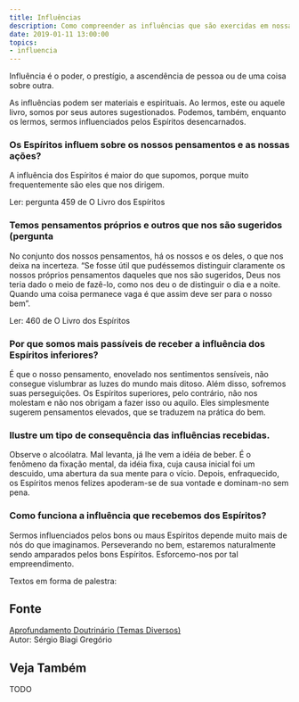 ```yaml
---
title: Influências
description: Como compreender as influências que são exercidas em nossas vidas e quais suas consequências?
date: 2019-01-11 13:00:00
topics: 
- influencia 
---
```


Influência é o poder, o prestígio, a ascendência de pessoa ou de uma coisa sobre
outra.

As influências podem ser materiais e espirituais. Ao lermos, este ou
aquele livro, somos por seus autores sugestionados. Podemos, também,
enquanto os lermos, sermos influenciados pelos Espíritos desencarnados.

### Os Espíritos influem sobre os nossos pensamentos e as nossas ações?
A influência dos Espíritos é maior do que supomos, porque muito
frequentemente são eles que nos dirigem.

Ler: pergunta 459 de O Livro dos Espíritos

### Temos pensamentos próprios e outros que nos são sugeridos (pergunta
No conjunto dos nossos pensamentos, há os nossos e os deles, o que nos
deixa na incerteza. “Se fosse útil que pudéssemos distinguir claramente
os nossos próprios pensamentos daqueles que nos são sugeridos, Deus nos
teria dado o meio de fazê-lo, como nos deu o de distinguir o dia e a
noite. Quando uma coisa permanece vaga é que assim deve ser para o nosso
bem”.

Ler: 460 de O Livro dos Espíritos

### Por que somos mais passíveis de receber a influência dos Espíritos inferiores?
É que o nosso pensamento, enovelado nos sentimentos sensíveis, não
consegue vislumbrar as luzes do mundo mais ditoso. Além disso, sofremos
suas perseguições. Os Espíritos superiores, pelo contrário, não nos
molestam e não nos obrigam a fazer isso ou aquilo. Eles simplesmente
sugerem pensamentos elevados, que se traduzem na prática do bem.

### Ilustre um tipo de consequência das influências recebidas.
Observe o alcoólatra. Mal levanta, já lhe vem a idéia de beber. É o
fenômeno da fixação mental, da idéia fixa, cuja causa inicial foi um
descuido, uma abertura da sua mente para o vício. Depois, enfraquecido,
os Espíritos menos felizes apoderam-se de sua vontade e dominam-no sem
pena.

### Como funciona a influência que recebemos dos Espíritos?
Sermos influenciados pelos bons ou maus Espíritos depende muito mais de
nós do que imaginamos. Perseverando no bem, estaremos naturalmente sendo
amparados pelos bons Espíritos. Esforcemo-nos por tal empreendimento.


Textos em forma de palestra:



## Fonte
[Aprofundamento Doutrinário (Temas Diversos)](https://sites.google.com/view/aprofundamentodoutrinario/influências-em-nossas-vidas-e-suas-consequências-as)  
Autor: Sérgio Biagi Gregório



## Veja Também
TODO


